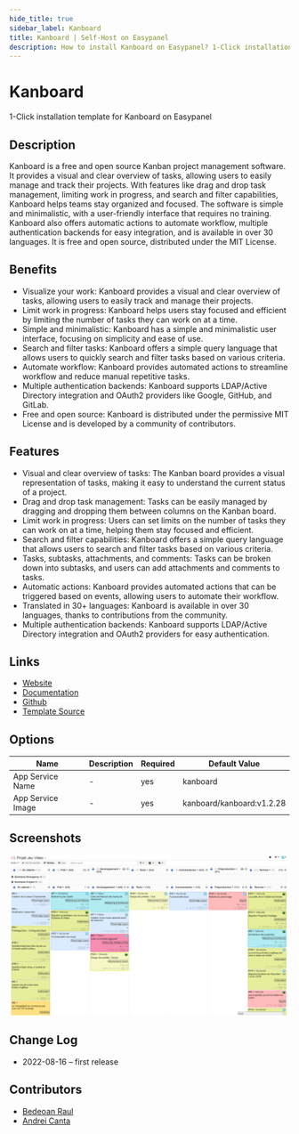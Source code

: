 ```yaml
---
hide_title: true
sidebar_label: Kanboard
title: Kanboard | Self-Host on Easypanel
description: How to install Kanboard on Easypanel? 1-Click installation template for Kanboard on Easypanel
---
```


<!-- generated -->

# Kanboard

1-Click installation template for Kanboard on Easypanel

## Description

Kanboard is a free and open source Kanban project management software. It provides a visual and clear overview of tasks, allowing users to easily manage and track their projects. With features like drag and drop task management, limiting work in progress, and search and filter capabilities, Kanboard helps teams stay organized and focused. The software is simple and minimalistic, with a user-friendly interface that requires no training. Kanboard also offers automatic actions to automate workflow, multiple authentication backends for easy integration, and is available in over 30 languages. It is free and open source, distributed under the MIT License.

## Benefits

- Visualize your work: Kanboard provides a visual and clear overview of tasks, allowing users to easily track and manage their projects.
- Limit work in progress: Kanboard helps users stay focused and efficient by limiting the number of tasks they can work on at a time.
- Simple and minimalistic: Kanboard has a simple and minimalistic user interface, focusing on simplicity and ease of use.
- Search and filter tasks: Kanboard offers a simple query language that allows users to quickly search and filter tasks based on various criteria.
- Automate workflow: Kanboard provides automated actions to streamline workflow and reduce manual repetitive tasks.
- Multiple authentication backends: Kanboard supports LDAP/Active Directory integration and OAuth2 providers like Google, GitHub, and GitLab.
- Free and open source: Kanboard is distributed under the permissive MIT License and is developed by a community of contributors.

## Features

- Visual and clear overview of tasks: The Kanban board provides a visual representation of tasks, making it easy to understand the current status of a project.
- Drag and drop task management: Tasks can be easily managed by dragging and dropping them between columns on the Kanban board.
- Limit work in progress: Users can set limits on the number of tasks they can work on at a time, helping them stay focused and efficient.
- Search and filter capabilities: Kanboard offers a simple query language that allows users to search and filter tasks based on various criteria.
- Tasks, subtasks, attachments, and comments: Tasks can be broken down into subtasks, and users can add attachments and comments to tasks.
- Automatic actions: Kanboard provides automated actions that can be triggered based on events, allowing users to automate their workflow.
- Translated in 30+ languages: Kanboard is available in over 30 languages, thanks to contributions from the community.
- Multiple authentication backends: Kanboard supports LDAP/Active Directory integration and OAuth2 providers for easy authentication.

## Links

- [Website](https://kanboard.org/)
- [Documentation](https://docs.kanboard.org/en/latest/)
- [Github](https://github.com/kanboard/kanboard)
- [Template Source](https://github.com/easypanel-io/templates/tree/main/templates/kanboard)

## Options

Name | Description | Required | Default Value
-|-|-|-
App Service Name | - | yes | kanboard
App Service Image | - | yes | kanboard/kanboard:v1.2.28

## Screenshots

![Kanboard Screenshot](./assets/screenshot.png)

## Change Log

- 2022-08-16 – first release

## Contributors

- [Bedeoan Raul](https://github.com/bedeoan)
- [Andrei Canta](https://github.com/deiucanta)
